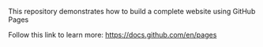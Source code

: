 This repository demonstrates how to build a complete website using GitHub Pages

Follow this link to learn more: https://docs.github.com/en/pages


